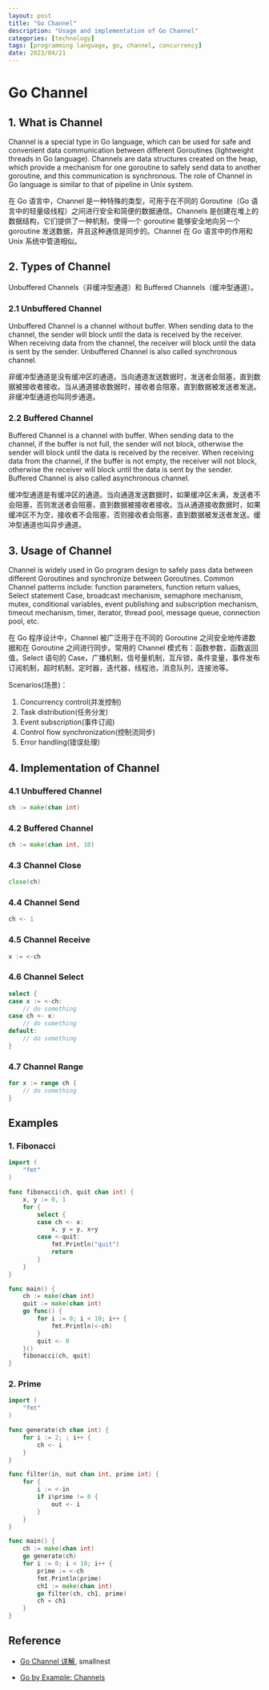 ```yaml
---
layout: post
title: "Go Channel"
description: "Usage and implementation of Go Channel"
categories: [technology]
tags: [programming language, go, channel, concurrency]
date: 2023/04/21
---
```


# Go Channel

## 1. What is Channel

Channel is a special type in Go language, which can be used for safe and convenient data communication between different Goroutines (lightweight threads in Go language). Channels are data structures created on the heap, which provide a mechanism for one goroutine to safely send data to another goroutine, and this communication is synchronous. The role of Channel in Go language is similar to that of pipeline in Unix system.

在 Go 语言中，Channel 是一种特殊的类型，可用于在不同的 Goroutine（Go 语言中的轻量级线程）之间进行安全和简便的数据通信。Channels 是创建在堆上的数据结构，它们提供了一种机制，使得一个 goroutine 能够安全地向另一个 goroutine 发送数据，并且这种通信是同步的。Channel 在 Go 语言中的作用和 Unix 系统中管道相似。

## 2. Types of Channel

Unbuffered Channels（非缓冲型通道）和 Buffered Channels（缓冲型通道）。

### 2.1 Unbuffered Channel

Unbuffered Channel is a channel without buffer. When sending data to the channel, the sender will block until the data is received by the receiver. When receiving data from the channel, the receiver will block until the data is sent by the sender. Unbuffered Channel is also called synchronous channel.

非缓冲型通道是没有缓冲区的通道。当向通道发送数据时，发送者会阻塞，直到数据被接收者接收。当从通道接收数据时，接收者会阻塞，直到数据被发送者发送。非缓冲型通道也叫同步通道。

### 2.2 Buffered Channel

Buffered Channel is a channel with buffer. When sending data to the channel, if the buffer is not full, the sender will not block, otherwise the sender will block until the data is received by the receiver. When receiving data from the channel, if the buffer is not empty, the receiver will not block, otherwise the receiver will block until the data is sent by the sender. Buffered Channel is also called asynchronous channel.

缓冲型通道是有缓冲区的通道。当向通道发送数据时，如果缓冲区未满，发送者不会阻塞，否则发送者会阻塞，直到数据被接收者接收。当从通道接收数据时，如果缓冲区不为空，接收者不会阻塞，否则接收者会阻塞，直到数据被发送者发送。缓冲型通道也叫异步通道。

## 3. Usage of Channel

Channel is widely used in Go program design to safely pass data between different Goroutines and synchronize between Goroutines. Common Channel patterns include: function parameters, function return values, Select statement Case, broadcast mechanism, semaphore mechanism, mutex, conditional variables, event publishing and subscription mechanism, timeout mechanism, timer, iterator, thread pool, message queue, connection pool, etc.

在 Go 程序设计中，Channel 被广泛用于在不同的 Goroutine 之间安全地传递数据和在 Goroutine 之间进行同步。常用的 Channel 模式有：函数参数，函数返回值，Select 语句的 Case，广播机制，信号量机制，互斥锁，条件变量，事件发布订阅机制，超时机制，定时器，迭代器，线程池，消息队列，连接池等。

Scenarios(场景)：

1. Concurrency control(并发控制)
2. Task distribution(任务分发)
3. Event subscription(事件订阅)
4. Control flow synchronization(控制流同步)
5. Error handling(错误处理)

## 4. Implementation of Channel

### 4.1 Unbuffered Channel

```go
ch := make(chan int)
```

### 4.2 Buffered Channel

```go
ch := make(chan int, 10)
```

### 4.3 Channel Close

```go
close(ch)
```

### 4.4 Channel Send

```go
ch <- 1
```

### 4.5 Channel Receive

```go
x := <-ch
```

### 4.6 Channel Select

```go
select {
case x := <-ch:
    // do something
case ch <- x:
    // do something
default:
    // do something
}
```

### 4.7 Channel Range

```go
for x := range ch {
    // do something
}
```

## Examples

### 1. Fibonacci

```go
import (
    "fmt"
)

func fibonacci(ch, quit chan int) {
    x, y := 0, 1
    for {
        select {
        case ch <- x:
            x, y = y, x+y
        case <-quit:
            fmt.Println("quit")
            return
        }
    }
}

func main() {
    ch := make(chan int)
    quit := make(chan int)
    go func() {
        for i := 0; i < 10; i++ {
            fmt.Println(<-ch)
        }
        quit <- 0
    }()
    fibonacci(ch, quit)
}
```

### 2. Prime

```go
import (
    "fmt"
)

func generate(ch chan int) {
    for i := 2; ; i++ {
        ch <- i
    }
}

func filter(in, out chan int, prime int) {
    for {
        i := <-in
        if i%prime != 0 {
            out <- i
        }
    }
}

func main() {
    ch := make(chan int)
    go generate(ch)
    for i := 0; i < 10; i++ {
        prime := <-ch
        fmt.Println(prime)
        ch1 := make(chan int)
        go filter(ch, ch1, prime)
        ch = ch1
    }
}
```

## Reference

- [Go Channel 详解](https://colobu.com/2016/04/14/Golang-Channels/#Channel%E7%B1%BB%E5%9E%8B), smallnest

- [Go by Example: Channels](https://gobyexample.com/channels)
